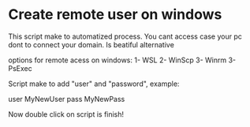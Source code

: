 # Create remote user on windows
This script make to automatized process. You cant access case your pc dont to connect your domain. Is beatiful alternative

options for remote acess on windows:
1- WSL
2- WinScp
3- Winrm
3- PsExec

Script make to add "user" and "password", example:

user MyNewUser
pass MyNewPass

Now double click on script is finish!

